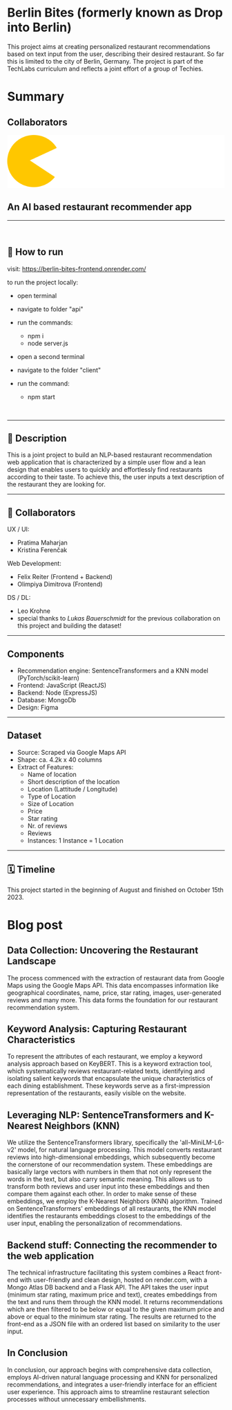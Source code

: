 # Berlin Bites (formerly known as Drop into Berlin)
This project aims at creating personalized restaurant recommendations based on text input from the user, 
describing their desired restaurant. So far this is limited to the city of Berlin, Germany. The project is part of 
the TechLabs curriculum and reflects a joint effort of a group of Techies.

# Summary
## Collaborators
![Berlin Bites Logo](./client/src/logo/logo-simple-text-very-small-white.svg)

## An AI based restaurant recommender app
----

<br>

## 💾 How to run

visit: https://berlin-bites-frontend.onrender.com/


to run the project locally:
- open terminal
- navigate to folder "api"
- run the commands:
  - npm i
  - node server.js

- open a second terminal
- navigate to the folder "client"
- run the command:
  - npm start

<br>

-------
## 📒 Description
This is a joint project to build an NLP-based restaurant recommendation web application that is characterized by a 
simple user flow and a lean design that enables users to quickly and effortlessly find restaurants according to their 
taste. To achieve this, the user inputs a text description of the restaurant they are looking for.
<br>

-----
## 🐸 Collaborators
UX / UI:
- Pratima Maharjan
- Kristina Ferenčak

Web Development:
- Felix Reiter (Frontend + Backend)
- Olimpiya Dimitrova (Frontend)

DS / DL:
- Leo Krohne
- special thanks to *Lukas Bauerschmidt* for the previous collaboration on this project and building the dataset!

-----

## Components
- Recommendation engine: SentenceTransformers and a KNN model (PyTorch/scikit-learn)
- Frontend: JavaScript (ReactJS)
- Backend: Node (ExpressJS)
- Database: MongoDb
- Design: Figma

------

## Dataset
- Source: Scraped via Google Maps API
- Shape: ca. 4.2k x 40 columns
- Extract of Features:
    - Name of location
    - Short description of the location
    - Location (Lattitude / Longitude)
    - Type of Location
    - Size of Location
    - Price
    - Star rating
    - Nr. of reviews
    - Reviews
    - Instances: 1 Instance = 1 Location

----- 

## 🗓 Timeline
This project started in the beginning of August and finished on October 15th 2023.

# Blog post
## Data Collection: Uncovering the Restaurant Landscape
The process commenced with the extraction of restaurant data from Google Maps using the Google Maps API. This data 
encompasses information like geographical coordinates, name, price, star rating, images, user-generated reviews and 
many more. This data forms the foundation for our restaurant recommendation system.

## Keyword Analysis: Capturing Restaurant Characteristics

To represent the attributes of each restaurant, we employ a keyword analysis approach based on KeyBERT. This is a 
keyword extraction tool, which systematically reviews restaurant-related texts, identifying and isolating salient 
keywords that encapsulate the unique characteristics of each dining establishment. These keywords serve as a first-impression
representation of the restaurants, easily visible on the website.

## Leveraging NLP: SentenceTransformers and K-Nearest Neighbors (KNN)

We utilize the SentenceTransformers library, specifically the 'all-MiniLM-L6-v2' model, for natural language processing. 
This model converts restaurant reviews into high-dimensional embeddings, which subsequently become the cornerstone of 
our recommendation system. These embeddings are basically large vectors with numbers in them that not only represent the 
words in the text, but also carry semantic meaning. This allows us to transform both reviews and user input into these 
embeddings and then compare them against each other. In order to make sense of these embeddings, we employ the 
K-Nearest Neighbors (KNN) algorithm. Trained on SentenceTransformers' embeddings of all restaurants, the KNN model 
identifies the restaurants embeddings closest to the embeddings of the user input, enabling the personalization of 
recommendations.

## Backend stuff: Connecting the recommender to the web application

The technical infrastructure facilitating this system combines a React front-end with user-friendly and clean design, 
hosted on render.com, with a Mongo Atlas DB backend and a Flask API. The API takes the user input 
(minimum star rating, maximum price and text), creates embeddings from the text and runs them through the KNN model. It returns
recommendations which are then filtered to be below or equal to the given maximum price and above or equal to the minimum
star rating. The results are returned to the front-end as a JSON file with an ordered list based on similarity to the user input.

## In Conclusion

In conclusion, our approach begins with comprehensive data collection, employs AI-driven natural language processing and 
KNN for personalized recommendations, and integrates a user-friendly interface for an efficient user experience. This 
approach aims to streamline restaurant selection processes without unnecessary embellishments.

